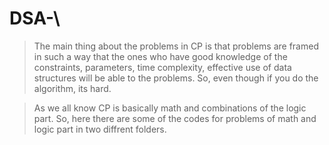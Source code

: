 # DSA-\

> The main thing about the problems in CP is  that problems are  framed  in such a way that the ones who have good knowledge of  the constraints, parameters, time complexity, effective use of data structures will be able to the problems. So, even though if you do the algorithm, its hard. 

>  As we all know CP is basically math and combinations of the logic part. So, here there are some of the codes  for problems of math and logic part in two diffrent folders. 
